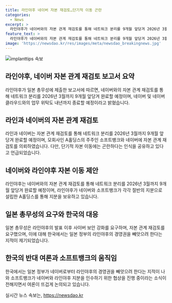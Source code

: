 ```yaml
---
title: 라인야후 네이버 자본 재검토…단기적 이동 곤란
categories:
  - News
excerpt: >
  라인야후가 네이버와의 자본 관계 재검토를 통해 네트워크 분리를 9개월 앞당겨 2026년 3월까지 완료하겠다고 보고했다. 자본 이동에는 어려움을 공유하고, 완료 목표 시한은 명시되지 않았으며 소프트뱅크와 네이버에 재검토를 의뢰했다. 지난해 개인 정보 유출 사고 이후, 일본 정부가 사이버 보안 강화 요구와 자본 관계 재검토를 요청하는 등 논란이 확산 중이다. 한편 일본 총무성은 보고서에 대한 반응을 내지 않았다.
feature_text: >
  라인야후가 네이버와의 자본 관계 재검토를 통해 네트워크 분리를 9개월 앞당겨 2026년 3월까지 완료하겠다고 보고했다. 자본 이동에는 어려움을 공유하고, 완료 목표 시한은 명시되지 않았으며 소프트뱅크와 네이버에 재검토를 의뢰했다. 지난해 개인 정보 유출 사고 이후, 일본 정부가 사이버 보안 강화 요구와 자본 관계 재검토를 요청하는 등 논란이 확산 중이다. 한편 일본 총무성은 보고서에 대한 반응을 내지 않았다.
image: 'https://newsdao.kr/res/images/meta/newsdao_breakingnews.jpg'
---
```


<p><img src="https://newsdao.kr/res/images/meta/newsdao_breakingnews.jpg" alt="implanttips 속보" /></p>

<h2 data-ke-size="size26">라인야후, 네이버 자본 관계 재검토 보고서 요약</h2>

<p data-ke-size="size16">라인야후가 일본 총무성에 제출한 보고서에 따르면, 네이버와의 자본 관계 재검토를 통해 네트워크 분리를 2026년 3월까지 9개월 앞당겨 완료할 예정이며, 네이버 및 네이버클라우드와의 업무 위탁도 내년까지 종료할 예정이라고 밝혔습니다.</p>

<h2 data-ke-size="size26">라인과 네이버의 자본 관계 재검토</h2>

<p data-ke-size="size16">라인과 네이버는 자본 관계 재검토를 통해 네트워크 분리를 2026년 3월까지 9개월 앞당겨 완료할 예정이며, 모회사인 A홀딩스의 주주인 소프트뱅크와 네이버에 자본 관계 재검토를 의뢰하였습니다. 다만, 단기적 자본 이동에는 곤란하다는 인식을 공유하고 있다고 언급되었습니다.</p>

<h2 data-ke-size="size26">네이버와 라인야후 자본 이동 제안</h2>

<p data-ke-size="size16">라인야후는 네이버와의 자본 관계 재검토를 통해 네트워크 분리를 2026년 3월까지 9개월 앞당겨 완료할 예정이며, 라인야후가 네이버와 소프트뱅크가 각각 절반의 지분으로 설립한 A홀딩스를 통해 지분을 보유하고 있습니다.</p>

<h2 data-ke-size="size26">일본 총무성의 요구와 한국의 대응</h2>

<p data-ke-size="size16">일본 총무성은 라인야후의 발표 이후 사이버 보안 강화를 요구하며, 자본 관계 재검토를 요구했으며, 이에 대해 한국에서는 일본 정부의 라인야후의 경영권을 빼앗으려 한다는 지적이 제기되었습니다.</p>

<h2 data-ke-size="size26">한국의 반대 여론과 소프트뱅크의 움직임</h2>

<p data-ke-size="size16">한국에서는 일본 정부가 네이버로부터 라인야후의 경영권을 빼앗으려 한다는 지적이 나와 소프트뱅크가 네이버와 라인야후 지분을 인수하기 위한 협상을 진행 중이라는 소식이 전해지면서 여론이 뜨겁게 논의되고 있습니다.</p>
실시간 뉴스 속보는, <a href="https://newsdao.kr" rel="dofollow">https://newsdao.kr</a>


